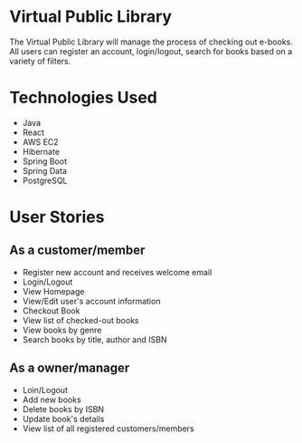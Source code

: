 # Virtual Public Library
The Virtual Public Library will manage the process of checking out e-books. All users can register an account, login/logout, search for books based on a variety of filters.

# Technologies Used
* Java
* React
* AWS EC2
* Hibernate
* Spring Boot
* Spring Data
* PostgreSQL

# User Stories
## As a customer/member
* Register new account and receives welcome email
* Login/Logout
* View Homepage
* View/Edit user's account information
* Checkout Book
* View list of checked-out books
* View books by genre
* Search books by title, author and ISBN

## As a owner/manager
* Loin/Logout
* Add new books
* Delete books by ISBN
* Update book's details
* View list of all registered customers/members
